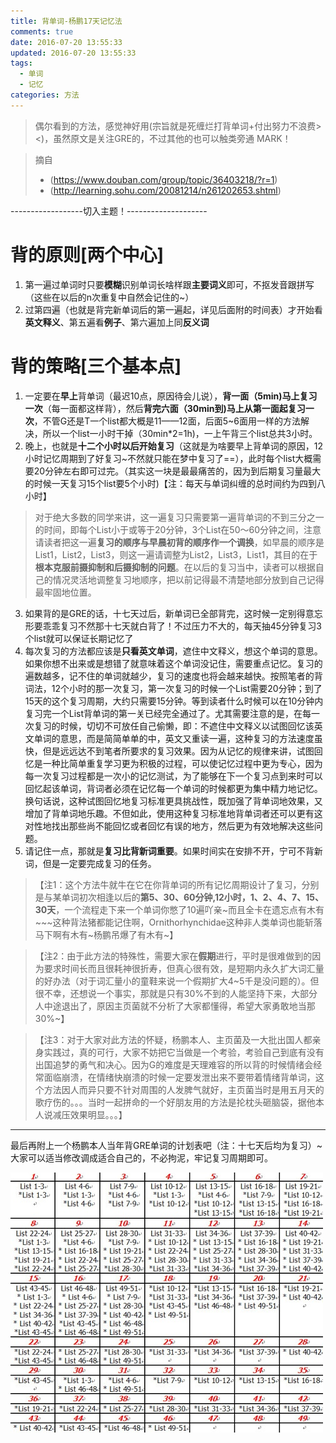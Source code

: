 ```yaml
---
title: 背单词-杨鹏17天记忆法
comments: true
date: 2016-07-20 13:55:33
updated: 2016-07-20 13:55:33
tags:
  - 单词
  - 记忆
categories: 方法
---
```


> 偶尔看到的方法，感觉神好用(宗旨就是死缠烂打背单词+付出努力不浪费><)，虽然原文是关注GRE的，不过其他的也可以触类旁通 MARK！
 <!-- more -->
> 摘自
> - (https://www.douban.com/group/topic/36403218/?r=1)
> - (http://learning.sohu.com/20081214/n261202653.shtml)

------------------切入主题！--------------------

# 背的原则[两个中心]
1. 第一遍过单词时只要**模糊**识别单词长啥样跟**主要词义**即可，不抠发音跟拼写（这些在以后的n次重复中自然会记住的~）
2. 过第四遍（也就是背完新单词后的第一遍起，详见后面附的时间表）才开始看**英文释义**、第五遍看**例子**、第六遍加上同**反义词**

# 背的策略[三个基本点]
1. 一定要在**早上**背单词（最迟10点，原因待会儿说），**背一面（5min)马上复习一次**（每一面都这样背），然后**背完六面（30min到)马上从第一面起复习一次**，不管G还是T一个list都大概是11——12面，后面5~6面用一样的方法解决，所以一个list一小时干掉（30min*2=1h)，一上午背三个list总共3小时。
2. 晚上，也就是**十二个小时以后开始复习**（这就是为啥要早上背单词的原因，12小时记忆周期到了好复习~不然就只能在梦中复习了==），此时每个list大概需要20分钟左右即可过完。（其实这一块是最最痛苦的，因为到后期复习量最大的时候一天复习15个list要5个小时)【注：每天与单词纠缠的总时间约为四到八小时】
> 对于绝大多数的同学来讲，这一遍复习只需要第一遍背单词的不到三分之一的时间，即每个List小于或等于20分钟，3个List在50～60分钟之间，注意请读者把这一遍**复习的顺序与早晨初背的顺序作一个调换**，如早晨的顺序是List1，List2，List3，则这一遍请调整为List2，List3，List1，其目的在于**根本克服前摄抑制和后摄抑制的问题**。在以后的复习当中，读者可以根据自己的情况灵活地调整复习地顺序，把以前记得最不清楚地部分放到自己记得最牢固地位置。
3. 如果背的是GRE的话，十七天过后，新单词已全部背完，这时候一定别得意忘形要乖乖复习不然那十七天就白背了！不过压力不大的，每天抽45分钟复习3个list就可以保证长期记忆了
4. 每次复习的方法都应该是**只看英文单词**，遮住中文释义，想这个单词的意思。如果你想不出来或是想错了就意味着这个单词没记住，需要重点记忆。复习的遍数越多，记不住的单词就越少，复习的速度也将会越来越快。按照笔者的背词法，12个小时的那一次复习，第一次复习的时候一个List需要20分钟；到了15天的这个复习周期，大约只需要15分钟。等到读者什么时候可以在10分钟内复习完一个List背单词的第一关已经完全通过了。尤其需要注意的是，在每一次复习的时候，切切不可放任自己偷懒，即：不遮住中文释义以试图回忆该英文单词的意思，而是简简单单的中，英文又重读一遍，这种复习的方法速度虽快，但是远远达不到笔者所要求的复习效果。因为从记忆的规律来讲，试图回忆是一种比简单重复学习更为积极的过程，可以使记忆过程中更为专心，因为每一次复习过程都是一次小的记忆测试，为了能够在下一个复习点到来时可以回忆起该单词，背词者必须在记忆每一个单词的时候都更为集中精力地记忆。换句话说，这种试图回忆地复习标准更具挑战性，既加强了背单词地效果，又增加了背单词地乐趣。不但如此，使用这种复习标准地背单词者还可以更有这对性地找出那些尚不能回忆或者回忆有误的地方，然后更为有效地解决这些问题。
5. 请记住一点，那就是**复习比背新词重要**。如果时间实在安排不开，宁可不背新词，但是一定要完成复习的任务。

>【注1：这个方法牛就牛在它在你背单词的所有记忆周期设计了复习，分别是与某单词初次相逢以后的**第5、30、60分钟,12小时，1、2、4、7、15、30天**，一个流程走下来一个单词你憋了10遍吖亲~而且全卡在遗忘点有木有~~~这种背法猪都能记住啊，Ornithorhynchidae这种非人类单词也能斩落马下啊有木有~杨鹏吊爆了有木有~】

>【注2：由于此方法的特殊性，需要大家在**假期**进行，平时是很难做到的因为要求时间长而且很耗神很折寿，但真心很有效，是短期内永久扩大词汇量的好办法（对于词汇量小的童鞋来说一个假期扩大4~5千是没问题的）。但很不幸，还想说一个事实，那就是只有30%不到的人能坚持下来，大部分人中途退出了，原因主页菌就不分析了大家都懂得，希望大家勇敢地当那30%~】

>【注3：对于大家对此方法的怀疑，杨鹏本人、主页菌及一大批出国人都亲身实践过，真的可行，大家不妨把它当做是一个考验，考验自己到底有没有出国追梦的勇气和决心。因为G的难度是天理难容的所以背的时候情绪会经常面临崩溃，在情绪快崩溃的时候一定要发泄出来不要带着情绪背单词，这个方法因人而异只要不针对周围的人发脾气就好，主页菌当时是用五月天的歌疗伤的。。。当时一起拼命的一个好朋友用的方法是抡枕头砸脑袋，据他本人说减压效果明显。。。】

---

最后再附上一个杨鹏本人当年背GRE单词的计划表吧（注：十七天后均为复习）~大家可以适当修改调成适合自己的，不必拘泥，牢记复习周期即可。

![](背单词-杨鹏17天记忆法/1.jpg)
